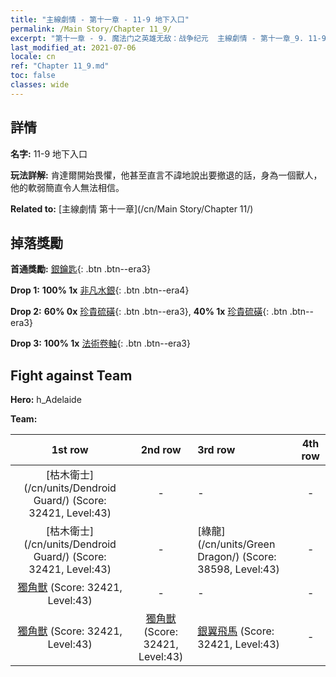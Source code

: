 ```yaml
---
title: "主線劇情 - 第十一章 - 11-9 地下入口"
permalink: /Main Story/Chapter 11_9/
excerpt: "第十一章 - 9. 魔法门之英雄无敌：战争纪元  主線劇情 - 第十一章_9. 11-9 地下入口"
last_modified_at: 2021-07-06
locale: cn
ref: "Chapter 11_9.md"
toc: false
classes: wide
---
```


## 詳情

 **名字:** 11-9 地下入口

 **玩法詳解:** 肯達爾開始畏懼，他甚至直言不諱地說出要撤退的話，身為一個獸人，他的軟弱簡直令人無法相信。

 **Related to:** [主線劇情 第十一章](/cn/Main Story/Chapter 11/)

## 掉落獎勵

 **首通獎勵:** [銀鑰匙](/cn/Items/con_693/){: .btn .btn--era3}

 **Drop 1:** **100% 1x** [非凡水銀](/cn/Items/mat_35/){: .btn .btn--era4}

 **Drop 2:** **60% 0x** [珍貴硫磺](/cn/Items/mat_29/){: .btn .btn--era3}, **40% 1x** [珍貴硫磺](/cn/Items/mat_29/){: .btn .btn--era3}

 **Drop 3:** **100% 1x** [法術卷軸](/cn/Items/con_694/){: .btn .btn--era3}


## Fight against Team
 **Hero:** h_Adelaide

 **Team:**


  | 1st row | 2nd row | 3rd row | 4th row |
  |:----:|:----:|:----|:----:|
  | [枯木衛士](/cn/units/Dendroid Guard/) (Score: 32421, Level:43)  | - | - | - |
  | [枯木衛士](/cn/units/Dendroid Guard/) (Score: 32421, Level:43)  | - | [綠龍](/cn/units/Green Dragon/) (Score: 38598, Level:43)  | - |
  | [獨角獸](/cn/units/Unicorn/) (Score: 32421, Level:43)  | - | - | - |
  | [獨角獸](/cn/units/Unicorn/) (Score: 32421, Level:43)  | [獨角獸](/cn/units/Unicorn/) (Score: 32421, Level:43)  | [銀翼飛馬](/cn/units/Pegasus/) (Score: 32421, Level:43)  | - |


